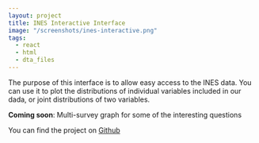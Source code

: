 ```yaml
---
layout: project
title: INES Interactive Interface
image: "/screenshots/ines-interactive.png"
tags:
  - react
  - html
  - dta_files
---
```


The purpose of this interface is to allow easy access to the INES data. You can use it to plot the distributions of individual variables included in our dada, or joint distributions of two variables.


**Coming soon**: Multi-survey graph for some of the interesting questions


You can find the project on [Github](https://github.com/YochayCO/ines-website)

